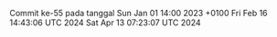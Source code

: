 Commit ke-55 pada tanggal Sun Jan 01 14:00 2023 +0100
Fri Feb 16 14:43:06 UTC 2024
Sat Apr 13 07:23:07 UTC 2024
